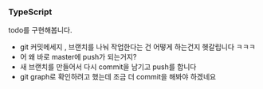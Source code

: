 ### TypeScript

todo를 구현해봅니다.

- git 커밋메세지 , 브랜치를 나눠 작업한다는 건 어떻게 하는건지 헷갈립니다 ㅋㅋㅋ
- 어 왜 바로 master에 push가 되는거지?
- 새 브랜치를 만들어서 다시 commit을 남기고 push를 합니다
- git graph로 확인하려고 했는데 조금 더 commit을 해봐야 하겠네요
